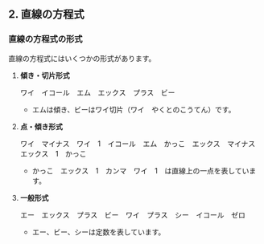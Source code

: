 ## 2. 直線の方程式

### 直線の方程式の形式

直線の方程式にはいくつかの形式があります。

1. **傾き・切片形式**

   ワイ　イコール　エム　エックス　プラス　ビー

   - エムは傾き、ビーはワイ切片（ワイ　やくとのこうてん）です。

2. **点・傾き形式**

   ワイ　マイナス　ワイ　1　イコール　エム　かっこ　エックス　マイナス　エックス　1　かっこ

   - かっこ　エックス　1　カンマ　ワイ　1　は直線上の一点を表しています。

3. **一般形式**

   エー　エックス　プラス　ビー　ワイ　プラス　シー　イコール　ゼロ

   - エー、ビー、シーは定数を表しています。